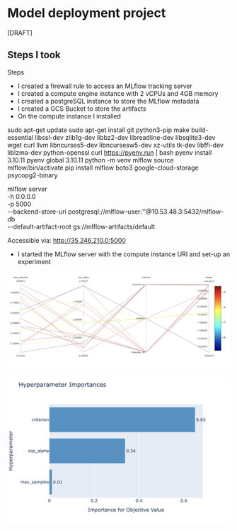 # Model deployment project
[DRAFT]

## Steps I took
Steps

* I created a firewall rule to access an MLflow tracking server
* I created a compute engine instance with 2 vCPUs and 4GB memory
* I created a postgreSQL instance to store the MLflow metadata
* I created a GCS Bucket to store the artifacts
* On the compute instance I installed

sudo apt-get update
sudo apt-get install git python3-pip make build-essential libssl-dev zlib1g-dev libbz2-dev libreadline-dev libsqlite3-dev wget curl llvm libncurses5-dev libncursesw5-dev xz-utils tk-dev libffi-dev liblzma-dev python-openssl
curl https://pyenv.run | bash
pyenv install 3.10.11
pyenv global 3.10.11
python -m venv mlflow
source mlflow/bin/activate
pip install mlflow boto3 google-cloud-storage psycopg2-binary

mlflow server \
 -h 0.0.0.0 \
 -p 5000 \
 --backend-store-uri postgresql://mlflow-user:'<password>'@10.53.48.3:5432/mlflow-db \
 --default-artifact-root gs://mlflow-artifacts/default


 Accessible via: http://35.246.210.0:5000 


 * I started the MLflow server with the compute instance URI and set-up an experiment

![](./images/hyperparameter_comparison.png)



![](./images/parameter_importance.png)